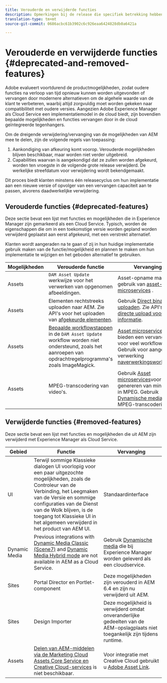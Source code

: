```yaml
---
title: Verouderde en verwijderde functies
description: Opmerkingen bij de release die specifiek betrekking hebben op vervangen en verwijderde functies in Adobe Experience Manager als cloudservice.
translation-type: tm+mt
source-git-commit: 0686acbc61b3902c6c926eaa6424828db0a6421a

---
```



# Verouderde en verwijderde functies {#deprecated-and-removed-features}

Adobe evalueert voortdurend de productmogelijkheden, zodat oudere functies na verloop van tijd opnieuw kunnen worden uitgevonden of vervangen door modernere alternatieven om de algehele waarde van de klant te verbeteren, waarbij altijd zorgvuldig moet worden gekeken naar compatibiliteit met oudere versies. Aangezien Adobe Experience Manager als Cloud Service een implementatiemodel in de cloud biedt, zijn bovendien bepaalde mogelijkheden en functies vervangen door in de cloud geïntegreerde tegenhangers.

Om de dreigende verwijdering/vervanging van de mogelijkheden van AEM mee te delen, zijn de volgende regels van toepassing:

1. Aankondiging van afkeuring komt voorop. Verouderde mogelijkheden blijven beschikbaar, maar worden niet verder uitgebreid.
1. Capabilities waarvan is aangekondigd dat ze zullen worden afgekeurd, worden ten vroegste in de volgende grote release verwijderd. De werkelijke streefdatum voor verwijdering wordt bekendgemaakt.

Dit proces biedt klanten minstens één releasecyclus om hun implementatie aan een nieuwe versie of opvolger van een vervangen capaciteit aan te passen, alvorens daadwerkelijke verwijdering.

## Verouderde functies {#deprecated-features}

Deze sectie bevat een lijst met functies en mogelijkheden die in Experience Manager zijn gemarkeerd als een Cloud Service. Typisch, worden de eigenschappen die om in een toekomstige versie worden gepland worden verwijderd geplaatst aan eerst afgekeurd, met een verstrekt alternatief.

Klanten wordt aangeraden na te gaan of zij in hun huidige implementatie gebruik maken van de functie/mogelijkheid en plannen te maken om hun implementatie te wijzigen en het geboden alternatief te gebruiken.

| Mogelijkheden | Verouderde functie | Vervanging |
| ------------ | ------------------ | ----------- |
| Assets | `DAM Asset Update` werkwijze voor het verwerken van opgenomen afbeeldingen. | Asset-opname maakt nu gebruik van [asset-microservices](/help/assets/asset-microservices-overview.md) . |
| Assets | Elementen rechtstreeks uploaden naar AEM. Zie API&#39;s voor het uploaden van [afgekeurde elementen](/help/assets/developer-reference-material-apis.md#deprecated-asset-upload-api). | Gebruik [Direct binair uploaden](/help/assets/add-assets.md). Zie API&#39;s voor [directe upload voor meer informatie](/help/assets/developer-reference-material-apis.md#overview-binary-upload). |
| Assets | [Bepaalde workflowstappen](/help/assets/developer-reference-material-apis.md#post-processing-workflows-steps) in de `DAM Asset Update` workflow worden niet ondersteund, zoals het aanroepen van opdrachtregelprogramma&#39;s zoals ImageMagick. | [Asset microservices](/help/assets/asset-microservices-overview.md) bieden een vervanging voor veel workflows. Gebruik voor aangepaste verwerking [naverwerkingsworkflows](/help/assets/asset-microservices-configure-and-use.md#post-processing-workflows). |
| Assets | MPEG-transcodering van video&#39;s. | Gebruik [Asset microservices](/help/assets/asset-microservices-overview.md)voor het genereren van miniaturen in MPEG. Gebruik [Dynamische media](/help/assets/manage-video-assets.md)voor MPEG-transcodering. |

## Verwijderde functies {#removed-features}

Deze sectie bevat een lijst met functies en mogelijkheden die uit AEM zijn verwijderd met Experience Manager als Cloud Service.

| Gebied | Functie | Vervanging |
| ------------ | ------------------ | ----------- |
| UI | Terwijl sommige Klassieke dialogen UI voorlopig voor een paar uitgezochte mogelijkheden, zoals de Controleur van de Verbinding, het Leegmaken van de Versie en sommige configuraties van de Dienst van de Wolk blijven, is de toegang tot Klassieke UI in het algemeen verwijderd in het product van AEM UI. | Standaardinterface |
|  Dynamic Media  | Previous integrations with [Dynamic Media Classic (Scene7)](https://helpx.adobe.com/nl/experience-manager/6-5/sites/administering/using/scene7.html) and [Dynamic Media Hybrid mode](https://helpx.adobe.com/nl/experience-manager/6-5/assets/using/config-dynamic.html) are not available in AEM as a Cloud Service. | Gebruik [Dynamische media](/help/assets/dynamic-media/dynamic-media.md) die bij Experience Manager worden geleverd als een cloudservice. |
| Sites | Portal Director en Portlet-component | Deze mogelijkheden zijn verouderd in AEM 6.4 en zijn nu verwijderd uit AEM. |
| Sites | Design Importer | Deze mogelijkheid is verwijderd omdat onveranderlijke gedeelten van de AEM-opslagplaats niet toegankelijk zijn tijdens runtime. |
| Assets | [Delen van AEM-middelen via de Marketing Cloud Assets Core Service en Creative Cloud-services](https://docs.adobe.com/content/help/en/experience-manager-65/administering/integration/configure-assets-cc-integration.html) is niet beschikbaar. | Voor integratie met Creative Cloud gebruikt u [Adobe Asset Link](https://helpx.adobe.com/enterprise/using/adobe-asset-link.html). |
